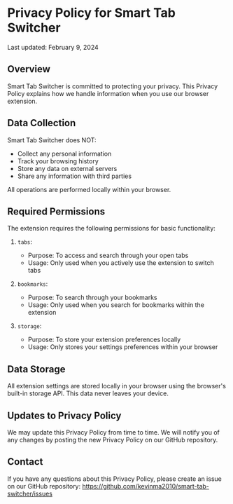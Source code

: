 # Privacy Policy for Smart Tab Switcher

Last updated: February 9, 2024

## Overview

Smart Tab Switcher is committed to protecting your privacy. This Privacy Policy explains how we handle information when you use our browser extension.

## Data Collection

Smart Tab Switcher does NOT:
- Collect any personal information
- Track your browsing history
- Store any data on external servers
- Share any information with third parties

All operations are performed locally within your browser.

## Required Permissions

The extension requires the following permissions for basic functionality:

1. `tabs`: 
   - Purpose: To access and search through your open tabs
   - Usage: Only used when you actively use the extension to switch tabs

2. `bookmarks`:
   - Purpose: To search through your bookmarks
   - Usage: Only used when you search for bookmarks within the extension

3. `storage`:
   - Purpose: To store your extension preferences locally
   - Usage: Only stores your settings preferences within your browser

## Data Storage

All extension settings are stored locally in your browser using the browser's built-in storage API. This data never leaves your device.

## Updates to Privacy Policy

We may update this Privacy Policy from time to time. We will notify you of any changes by posting the new Privacy Policy on our GitHub repository.

## Contact

If you have any questions about this Privacy Policy, please create an issue on our GitHub repository:
https://github.com/kevinma2010/smart-tab-switcher/issues 